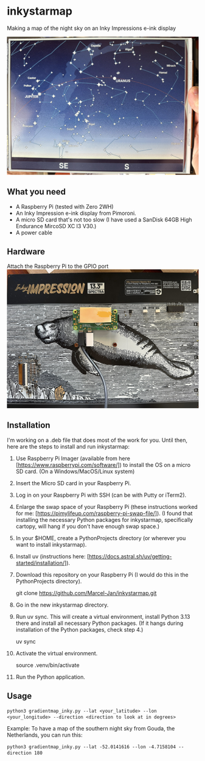 # inkystarmap
Making a map of the night sky on an Inky Impressions e-ink display

![Alt text](inkystarmap2025.jpg?raw=true "Photo of a star map on an Inky Impressions 13.3.")

## What you need
- A Raspberry Pi (tested with Zero 2WH)
- An Inky Impression e-ink display from Pimoroni.
- A micro SD card that's not too slow (I have used a SanDisk 64GB High Endurance MircoSD XC I3 V30.)
- A power cable

## Hardware
Attach the Raspberry Pi to the GPIO port
![Alt text](inky133_back.jpg?raw=true "Photo of backside of the Inky Impressions 13.3 with Raspberry Pi Zoro 2W attached.")

## Installation
I'm working on a .deb file that does most of the work for you. Until then, here are the steps to install and run inkystarmap:
1. Use Raspberry Pi Imager (available from here [https://www.raspberrypi.com/software/]) to install the OS on a micro SD card. (On a Windows/MacOS/Linux system)
2. Insert the Micro SD card in your Raspberry Pi.
3. Log in on your Raspberry Pi with SSH (can be with Putty or iTerm2).
4. Enlarge the swap space of your Raspberry Pi (these instructions worked for me: [https://pimylifeup.com/raspberry-pi-swap-file/]). (I found that installing the necessary Python packages for inkystarmap, specifically cartopy, will hang if you don't have enough swap space.)
5. In your $HOME, create a PythonProjects directory (or wherever you want to install inkystarmap).
6. Install uv (instructions here: [https://docs.astral.sh/uv/getting-started/installation/]).
7. Download this repository on your Raspberry Pi (I would do this in the PythonProjects directory).

    git clone https://github.com/Marcel-Jan/inkystarmap.git
   
9. Go in the new inkystarmap directory.
10. Run uv sync. This will create a virtual environment, install Python 3.13 there and install all necessary Python packages. (If it hangs during installation of the Python packages, check step 4.)

    uv sync
11. Activate the virtual environment.

    source .venv/bin/activate
12. Run the Python application.

## Usage
    python3 gradientmap_inky.py --lat <your_latitude> --lon <your_longitude> --direction <direction to look at in degrees>

Example:
To have a map of the southern night sky from Gouda, the Netherlands, you can run this:  

    python3 gradientmap_inky.py --lat -52.0141616 --lon -4.7158104 --direction 180

